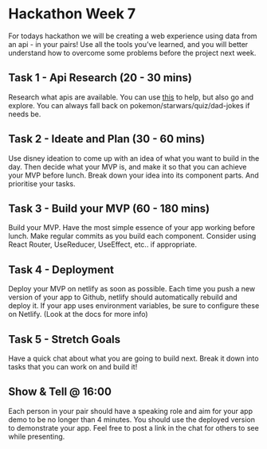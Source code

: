 # Hackathon Week 7

For todays hackathon we will be creating a web experience using data from an api - in your pairs! Use all the tools you’ve learned, and you will better understand how to overcome some problems before the project next week.

## Task 1 - Api Research (20 - 30 mins)

Research what apis are available. You can use [this](https://apilist.fun) to help, but also go and explore. You can always fall back on pokemon/starwars/quiz/dad-jokes if needs be.

## Task 2 - Ideate and Plan (30 - 60 mins)

Use disney ideation to come up with an idea of what you want to build in the day. Then decide what your MVP is, and make it so that you can achieve your MVP before lunch. Break down your idea into its component parts. And prioritise your tasks.

## Task 3 - Build your MVP (60 - 180 mins)

Build your MVP. Have the most simple essence of your app working before lunch. Make regular commits as you build each component. Consider using React Router, UseReducer, UseEffect, etc.. if appropriate.

## Task 4 - Deployment
Deploy your MVP on netlify as soon as possible. Each time you push a new version of your app to Github, netlify should automatically rebuild and deploy it. If your app uses environment variables, be sure to configure these on Netlify. (Look at the docs for more info)

## Task 5 - Stretch Goals

Have a quick chat about what you are going to build next. Break it down into tasks that you can work on and build it!

## Show & Tell @ 16:00
Each person in your pair should have a speaking role and aim for your app demo to be no longer than 4 minutes. You should use the deployed version to demonstrate your app. Feel free to post a link in the chat for others to see while presenting.


